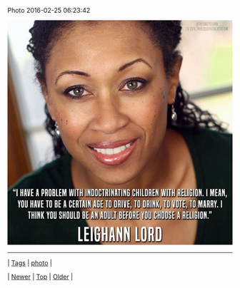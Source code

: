 <!--
title: Photo 2016-02-25 06
date: 2020-06-28T15:27:00.108Z
tags: photo
-->


Photo 2016-02-25 06:23:42

![](139956387994-0.jpg)

<!--BOTTOM-POST-NAVIGATION-->
---

| [Tags](tags.md) | [photo](tag-photo.md) |

| [Newer](139774956156.md) | [Top](index.md) | [Older](139977467894.md) |